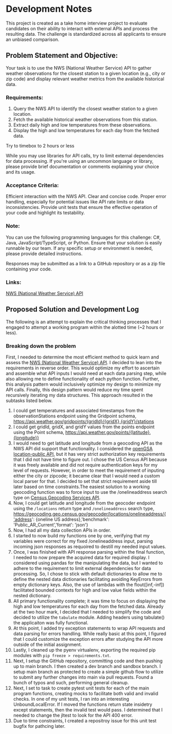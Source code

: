 # Development Notes 
This project is created as a take home interview project to evaluate candidates on their ability to interact with external APIs and process the resulting data. The challenge is standardized across all applicants to ensure an unbiased comparison.

## Problem Statement and Objective:
Your task is to use the NWS (National Weather Service) API to gather weather observations for the closest station to a given location (e.g., city or zip code) and
display relevant weather metrics from the available historical data.

### Requirements:
1. Query the NWS API to identify the closest weather station to a given location.
2. Fetch the available historical weather observations from this station.
3. Extract daily high and low temperatures from these observations.
4. Display the high and low temperatures for each day from the fetched data.

Try to timebox to 2 hours or less

While you may use libraries for API calls, try to limit external dependencies for data processing. If you're using an uncommon language or library, please
provide brief documentation or comments explaining your choice and its usage.

### Acceptance Criteria:
Efficient interaction with the NWS API.
Clear and concise code.
Proper error handling, especially for potential issues like API rate limits or data inconsistencies.
Provide unit tests that ensure the effective operation of your code and highlight its testability.

### Note:
You can use the following programming languages for this challenge: C#, Java, JavaScript/TypeScript, or Python. Ensure that your solution is easily runnable
by our team. If any specific setup or environment is needed, please provide detailed instructions.

Responses may be submitted as a link to a GitHub repository or as a zip file containing your code.

### Links:
[NWS (National Weather Service) API](https://www.weather.gov/documentation/services-web-api)

## Proposed Solution and Development Log
The following is an attempt to explain the critical thinking processes that I engaged to attempt a working program within the alotted time (~2 hours or less).

### Breaking down the problem
First, I needed to determine the most efficient method to quick learn and assess the [NWS (National Weather Service) API](https://www.weather.gov/documentation/services-web-api). I decided to lean into the requirements in reverse order. This would optimize my effort to ascertain and assemble what API inputs I would need at each data parsing step, while also allowing me to define functionality of each python function. Further, this analysis pattern would inclusively optimize my design to minimize my API calls. Finally, this design pattern would reduce my time spent recursively iterating my data structures. This approach resulted in the subtasks listed below.

1. I could get temperatures and associated timestamps from the observationStations endpoint using the Gridpoint schema, https://api.weather.gov/gridpoints/{gridId}/{gridX},{gridY}/stations
2. I could get gridId, gridX, and gridY values from the points endpoint using the Point schema, https://api.weather.gov/points/{latitude},{longitude}}
3. I would need to get latitude and longitude from a geocoding API as the NWS API did support that functionality. I considered the [openGSA location-public API](https://open.gsa.gov/api/location-public-api/#look-up-cities), but it has very strict authorization key requirements that I did not have time to figure out. I chose the US Census API because it was freely available and did not require authentication keys for my level of requests.  However, in order to meet the requirement of inputing either the city or zipcode; it became clear that I would need a custom local parser for that. I decided to set that strict requirement aside till later based on time constraints.The easiest solution to a working geocoding function was to force input to use the /onelineaddress search type on [Census Geocoding Services API](https://www.census.gov/data/developers/data-sets/Geocoding-services.html_).
4. Now, I could get latitude and longitude from the geocoder endpoint using the `/locations` return type and `/onelineaddress` search type, https://geocoding.geo.census.gov/geocoder/locations/onelineaddress/{'address': {oneline US address},'benchmark': 'Public_AR_Current','format': 'json'}
5. Now, I had all my data collection APIs in order.
6. I started to now build my functions one by one, verifying that my variables were correct for my fixed /onelineaddress input, parsing incoming json responses as requoired to destill my needed input values.
7. Once, I was finished with API response parsing within the final function, I needed to now prepare the acquired data for required display. I considered using pandas for the manipulating the data, but I wanted to adhere to the requirement to limit external dependencies for data processing. So, I chose to stick with default dictionaries to allow me to define the nested data dictionaries facilitating avoiding KeyErrors from empty dictionary keys. Also, the use of lambdas with the flout([inf,-inf]) facilitated bounded contexts for high and low value fields within the nested dictionary.
8. All primary functionality complete; it was time to focus on displaying the high and low temperatures for each day from the fetched data. Already at the two hour mark, I decided that I needed to simplify the code and decided to utilize the `tabulate` module. Adding headers using tabulate() the applicaiton was fully functional.
9. At this point, I added try exception statements to wrap API requests and data parsing for errors handling. While really basic at this point, I figured that I could customize the exception errors after studying the API more outside of the initial assignment.
10. Lastly, I cleaned up the pyenv virtualenv, exporting the required pip modules with `pip freeze > requirements.txt`.
11. Next, I setup the GitHub repository, committing code and then pushing up to main branch. I then created a dev branch and sandbox branch. I setup main branch as protected to create a simple github flow to utilize to submit any further changes into main via pull requests. Found a bunch of typos and such, performing general cleanup.
12. Next, I set to task to create pytest unit tests for each of the main program functions, creating mocks to facilitate both valid and invalid checks. In one of my unit tests, I ran into an interesting UnboundLocalError. If I moved the functions return state insidetry except statements, then the invalid test would pass. I determined that I needed to change the jltest to look for the API 400 error. 
13. Due to time constraints, I created a repositroy issue for this unit test bugfix for pathcing later.